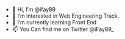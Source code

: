 - 👋 Hi, I’m @ifay89
- 👀 I’m interested in Web Engineering Track.
- 🌱 I’m currently learning Front End
- 📫 You Can find me on Twitter @iFay89_
